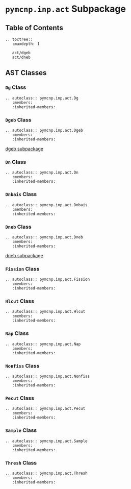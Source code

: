 # `pymcnp.inp.act` Subpackage

## Table of Contents

```{eval-rst}
.. toctree::
   :maxdepth: 1

   act/dgeb
   act/dneb
```

## AST Classes

### `Dg` Class

```{eval-rst}
.. autoclass:: pymcnp.inp.act.Dg
   :members:
   :inherited-members:
```

### `Dgeb` Class

```{eval-rst}
.. autoclass:: pymcnp.inp.act.Dgeb
   :members:
   :inherited-members:
```

[dgeb subpackage](act/dgeb)

### `Dn` Class

```{eval-rst}
.. autoclass:: pymcnp.inp.act.Dn
   :members:
   :inherited-members:
```

### `Dnbais` Class

```{eval-rst}
.. autoclass:: pymcnp.inp.act.Dnbais
   :members:
   :inherited-members:
```

### `Dneb` Class

```{eval-rst}
.. autoclass:: pymcnp.inp.act.Dneb
   :members:
   :inherited-members:
```

[dneb subpackage](act/dneb)

### `Fission` Class

```{eval-rst}
.. autoclass:: pymcnp.inp.act.Fission
   :members:
   :inherited-members:
```

### `Hlcut` Class

```{eval-rst}
.. autoclass:: pymcnp.inp.act.Hlcut
   :members:
   :inherited-members:
```

### `Nap` Class

```{eval-rst}
.. autoclass:: pymcnp.inp.act.Nap
   :members:
   :inherited-members:
```

### `Nonfiss` Class

```{eval-rst}
.. autoclass:: pymcnp.inp.act.Nonfiss
   :members:
   :inherited-members:
```

### `Pecut` Class

```{eval-rst}
.. autoclass:: pymcnp.inp.act.Pecut
   :members:
   :inherited-members:
```

### `Sample` Class

```{eval-rst}
.. autoclass:: pymcnp.inp.act.Sample
   :members:
   :inherited-members:
```

### `Thresh` Class

```{eval-rst}
.. autoclass:: pymcnp.inp.act.Thresh
   :members:
   :inherited-members:
```
